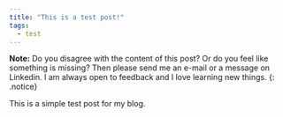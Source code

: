 ```yaml
---
title: "This is a test post!"
tags:
  - test
---
```


**Note:** Do you disagree with the content of this post? Or do you feel like something is missing? Then please send me an e-mail or a message on Linkedin. I am always open to feedback and I love learning new things.
{: .notice}

This is a simple test post for my blog.